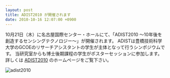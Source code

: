 ```yaml
---
layout: post
title: ADIST2010 が開催されます
date: 2010-10-16 12:07:00 +0900
---
```


10月21日（木）に名古屋国際センター・ホールにて、「ADIST2010 〜10年後を創造するセンシングテクノロジー〜」が開催されます。
ADISTは豊橋技術科学大学のGCOEのリサーチアシスタントの学生が主体となって行うシンポジウムです。
当研究室からも博士後期課程の学生がポスターセッションに参加します。
詳しくは [ADIST2010](http://www.gcoe.tut.ac.jp/adist2010) のホームページをご覧下さい。

![adist2010]({{site.baseurl}}/img/2010-10-16-adist2010-open.jpg)